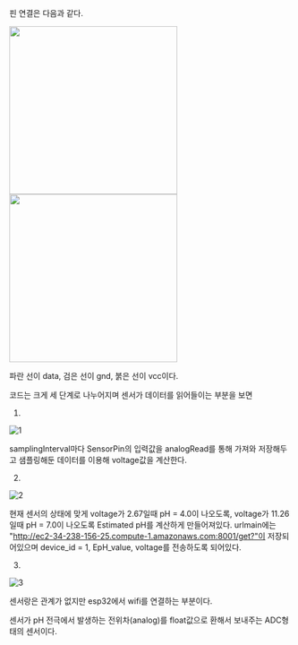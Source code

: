 핀 연결은 다음과 같다.

<img src="https://user-images.githubusercontent.com/62240493/82744899-678c9b00-9db9-11ea-8031-7df5aa3158c2.jpg" width="300" height="300">

<img src="https://user-images.githubusercontent.com/62240493/82744901-69565e80-9db9-11ea-982e-10c207f37cbf.jpg" width="300" height="300">

파란 선이 data, 검은 선이 gnd, 붉은 선이 vcc이다.

코드는 크게 세 단계로 나누어지며 센서가 데이터를 읽어들이는 부분을 보면

1. 
![1](https://user-images.githubusercontent.com/62240493/82744902-69eef500-9db9-11ea-8c70-8cf046b62796.png)

samplingInterval마다 SensorPin의 입력값을 analogRead를 통해 가져와 저장해두고 샘플링해둔 데이터를 이용해 voltage값을 계산한다.

2. 
![2](https://user-images.githubusercontent.com/62240493/82744904-69eef500-9db9-11ea-959a-2e85db18f8b3.png)

현재 센서의 상태에 맞게 voltage가 2.67일때 pH = 4.0이 나오도록, voltage가 11.26일때 pH = 7.0이 나오도록 Estimated pH를 계산하게 만들어져있다.
urlmain에는 "http://ec2-34-238-156-25.compute-1.amazonaws.com:8001/get?"이 저장되어있으며 device_id = 1, EpH_value, voltage를 전송하도록 되어있다.

3. 
![3](https://user-images.githubusercontent.com/62240493/82744905-6a878b80-9db9-11ea-8655-fec96d47eaf9.png)

센서랑은 관계가 없지만 esp32에서 wifi를 연결하는 부분이다.


센서가 pH 전극에서 발생하는 전위차(analog)를 float값으로 환해서 보내주는 ADC형태의 센서이다.

